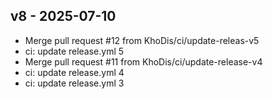 ## v8 - 2025-07-10

- Merge pull request #12 from KhoDis/ci/update-releas-v5
- ci: update release.yml 5
- Merge pull request #11 from KhoDis/ci/update-release-v4
- ci: update release.yml 4
- ci: update release.yml 3


